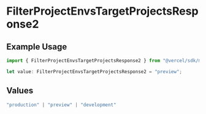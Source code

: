 # FilterProjectEnvsTargetProjectsResponse2

## Example Usage

```typescript
import { FilterProjectEnvsTargetProjectsResponse2 } from "@vercel/sdk/models/operations/filterprojectenvs.js";

let value: FilterProjectEnvsTargetProjectsResponse2 = "preview";
```

## Values

```typescript
"production" | "preview" | "development"
```